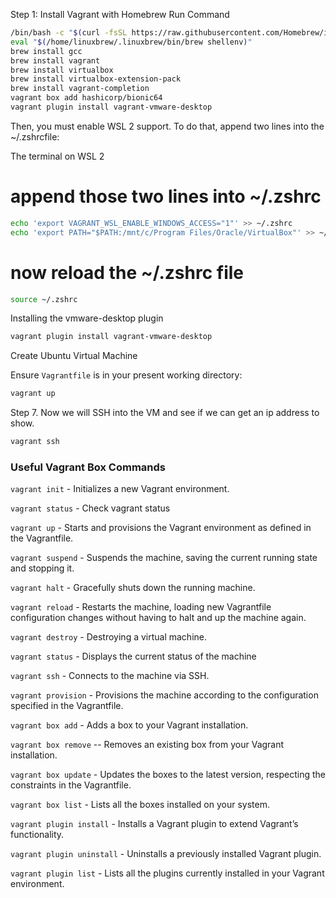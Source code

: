 Step 1: Install Vagrant with Homebrew
Run Command 

```sh
/bin/bash -c "$(curl -fsSL https://raw.githubusercontent.com/Homebrew/install/HEAD/install.sh)"
eval "$(/home/linuxbrew/.linuxbrew/bin/brew shellenv)"
brew install gcc
brew install vagrant 
brew install virtualbox
brew install virtualbox-extension-pack
brew install vagrant-completion
vagrant box add hashicorp/bionic64
vagrant plugin install vagrant-vmware-desktop
```

Then, you must enable WSL 2 support. To do that, append two lines into the ~/.zshrcfile:

The terminal on WSL 2
# append those two lines into ~/.zshrc

```sh 
echo 'export VAGRANT_WSL_ENABLE_WINDOWS_ACCESS="1"' >> ~/.zshrc
echo 'export PATH="$PATH:/mnt/c/Program Files/Oracle/VirtualBox"' >> ~/.zshrc
```

# now reload the ~/.zshrc file

```sh
source ~/.zshrc
```

 Installing the vmware-desktop plugin

```sh
vagrant plugin install vagrant-vmware-desktop
```

Create Ubuntu Virtual Machine

Ensure ``Vagrantfile`` is in your present working directory:

```sh
vagrant up 
```

Step 7. Now we will SSH into the VM and see if we can get an ip address to show. 

```sh
vagrant ssh
```


### Useful Vagrant Box Commands

``vagrant init`` - Initializes a new Vagrant environment. 

``vagrant status`` - Check vagrant status 

``vagrant up`` - Starts and provisions the Vagrant environment as defined in the Vagrantfile.

``vagrant suspend`` - Suspends the machine, saving the current running state and stopping it. 

``vagrant halt`` - Gracefully shuts down the running machine.

``vagrant reload`` - Restarts the machine, loading new Vagrantfile configuration changes without having to halt and up the machine again.

``vagrant destroy`` - Destroying a virtual machine.

``vagrant status`` - Displays the current status of the machine 

``vagrant ssh`` - Connects to the machine via SSH.

``vagrant provision`` - Provisions the machine according to the configuration specified in the Vagrantfile.

``vagrant box add`` - Adds a box to your Vagrant installation.

``vagrant box remove`` -- Removes an existing box from your Vagrant installation.

``vagrant box update`` - Updates the boxes to the latest version, respecting the constraints in the Vagrantfile.

``vagrant box list`` - Lists all the boxes installed on your system.

``vagrant plugin install`` - Installs a Vagrant plugin to extend Vagrant’s functionality.

``vagrant plugin uninstall`` - Uninstalls a previously installed Vagrant plugin.

``vagrant plugin list`` - Lists all the plugins currently installed in your Vagrant environment.

